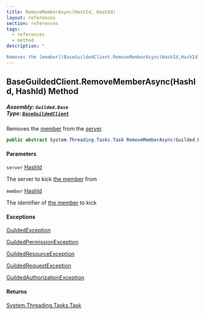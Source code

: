 ```yaml
---
title: RemoveMemberAsync(HashId, HashId)
layout: references
section: references
tags:
  - references
  - method
description: "

Removes the [member](BaseGuildedClient.RemoveMemberAsync(HashId,HashId)#Guilded.Base.BaseGuildedClient.RemoveMemberAsync(Guilded.Base.HashId,Guilded.Base.HashId).member 'Guilded.Base.BaseGuildedClient.RemoveMemberAsync(Guilded.Base.HashId, Guilded.Base.HashId).member') from the [server](BaseGuildedClient.RemoveMemberAsync(HashId,HashId)#Guilded.Base.BaseGuildedClient.RemoveMemberAsync(Guilded.Base.HashId,Guilded.Base.HashId).server 'Guilded.Base.BaseGuildedClient.RemoveMemberAsync(Guilded.Base.HashId, Guilded.Base.HashId).server')."
---
```


## BaseGuildedClient.RemoveMemberAsync(HashId, HashId) Method
##### **Assembly:** `Guilded.Base`<br/>**Type:** [`BaseGuildedClient`](BaseGuildedClient 'Guilded.Base.BaseGuildedClient')

Removes the [member](BaseGuildedClient.RemoveMemberAsync(HashId,HashId)#Guilded.Base.BaseGuildedClient.RemoveMemberAsync(Guilded.Base.HashId,Guilded.Base.HashId).member 'Guilded.Base.BaseGuildedClient.RemoveMemberAsync(Guilded.Base.HashId, Guilded.Base.HashId).member') from the [server](BaseGuildedClient.RemoveMemberAsync(HashId,HashId)#Guilded.Base.BaseGuildedClient.RemoveMemberAsync(Guilded.Base.HashId,Guilded.Base.HashId).server 'Guilded.Base.BaseGuildedClient.RemoveMemberAsync(Guilded.Base.HashId, Guilded.Base.HashId).server').

```csharp
public abstract System.Threading.Tasks.Task RemoveMemberAsync(Guilded.Base.HashId server, Guilded.Base.HashId member);
```
#### Parameters

<a name='Guilded.Base.BaseGuildedClient.RemoveMemberAsync(Guilded.Base.HashId,Guilded.Base.HashId).server'></a>

`server` [HashId](HashId 'Guilded.Base.HashId')

The server to kick [the member](Member 'Guilded.Base.Servers.Member') from

<a name='Guilded.Base.BaseGuildedClient.RemoveMemberAsync(Guilded.Base.HashId,Guilded.Base.HashId).member'></a>

`member` [HashId](HashId 'Guilded.Base.HashId')

The identifier of [the member](Member 'Guilded.Base.Servers.Member') to kick

#### Exceptions

[GuildedException](GuildedException 'Guilded.Base.GuildedException')

[GuildedPermissionException](GuildedPermissionException 'Guilded.Base.GuildedPermissionException')

[GuildedResourceException](GuildedResourceException 'Guilded.Base.GuildedResourceException')

[GuildedRequestException](GuildedRequestException 'Guilded.Base.GuildedRequestException')

[GuildedAuthorizationException](GuildedAuthorizationException 'Guilded.Base.GuildedAuthorizationException')

#### Returns
[System.Threading.Tasks.Task](https://docs.microsoft.com/en-us/dotnet/api/System.Threading.Tasks.Task 'System.Threading.Tasks.Task')
